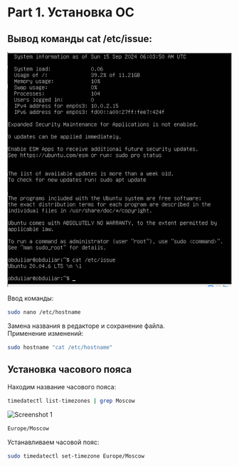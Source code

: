 # Part 1. Установка ОС

## Вывод команды cat /etc/issue:
![Screenshot 1](part1-full.png)

Ввод команды:
```bash
sudo nano /etc/hostname
```
Замена названия в редакторе и сохранение файла.  
Применение изменений:
```bash
sudo hostname "cat /etc/hostname"
```

## Установка часового пояса
Находим название часового пояса:
```bash
timedatectl list-timezones | grep Moscow
```
![Screenshot 1](screenshot1.png)

```bash
Europe/Moscow
```
Устанавливаем часовой пояс:
```bash
sudo timedatectl set-timezone Europe/Moscow
```